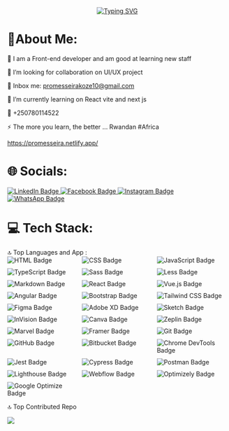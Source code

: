 
<div style="text-align: center;">
    <a href="https://git.io/typing-svg">
        <img src="https://readme-typing-svg.demolab.com?font=Arial+sans-serif&size=28&pause=1000&color=1E293C&width=435&lines=Hello!+I'm+Promesse+" alt="Typing SVG" />
    </a>
</div>

<h1>📙About Me:</h1>



🔭 I am a Front-end developer and am good at learning new staff

👯 I’m looking for collaboration on UI/UX project

🤝 Inbox me: promesseirakoze10@gmail.com

🌱 I’m currently learning on React vite and next js

💬 +250780114522

⚡ The more you learn, the better ...
Rwandan #Africa


https://promesseira.netlify.app/

 <h1>🌐 Socials:</h1>

<div class="social-links">
  <a href="https://rw.linkedin.com/in/irakoze-promesse-422700217" target="_blank" rel="noopener noreferrer">
    <img src="https://img.shields.io/badge/-LinkedIn-blue?style=flat-square&logo=linkedin&logoColor=white" alt="LinkedIn Badge" />
  </a>
  <a href="https://web.facebook.com/?_rdc=1&_rdr" target="_blank" rel="noopener noreferrer">
    <img src="https://img.shields.io/badge/-Facebook-1877F2?style=flat-square&logo=facebook&logoColor=white" alt="Facebook Badge" />
  </a>
  <a href="https://www.instagram.com/_promesse" target="_blank" rel="noopener noreferrer">
    <img src="https://img.shields.io/badge/-Instagram-E4405F?style=flat-square&logo=instagram&logoColor=white" alt="Instagram Badge" />
  </a>
  <a href="https://api.whatsapp.com/send/?phone=780114522&text&type=phone_number&app_absent=0" target="_blank" rel="noopener noreferrer">
    <img src="https://img.shields.io/badge/-WhatsApp-25D366?style=flat-square&logo=whatsapp&logoColor=white" alt="WhatsApp Badge" />
  </a>
</div>



<h1> 💻 Tech Stack:</h1>
🔝 Top Languages and App :

<div style="display: grid; grid-template-columns: repeat(auto-fill, minmax(150px, 1fr)); gap: 10px;">
    <img src="https://img.shields.io/badge/-HTML-E34F26?style=for-the-badge&logo=html5&logoColor=white" alt="HTML Badge" />
    <img src="https://img.shields.io/badge/-CSS-1572B6?style=for-the-badge&logo=css3&logoColor=white" alt="CSS Badge" />
    <img src="https://img.shields.io/badge/-JavaScript-F7DF1E?style=for-the-badge&logo=javascript&logoColor=black" alt="JavaScript Badge" />
    <img src="https://img.shields.io/badge/-TypeScript-007ACC?style=for-the-badge&logo=typescript&logoColor=white" alt="TypeScript Badge" />
    <img src="https://img.shields.io/badge/-Sass-CC6699?style=for-the-badge&logo=sass&logoColor=white" alt="Sass Badge" />
    <img src="https://img.shields.io/badge/-Less-1D365D?style=for-the-badge&logo=less&logoColor=white" alt="Less Badge" />
    <img src="https://img.shields.io/badge/-Markdown-000000?style=for-the-badge&logo=markdown&logoColor=white" alt="Markdown Badge" />
    <img src="https://img.shields.io/badge/-React-61DAFB?style=for-the-badge&logo=react&logoColor=black" alt="React Badge" />
    <img src="https://img.shields.io/badge/-Vue.js-4FC08D?style=for-the-badge&logo=vue.js&logoColor=white" alt="Vue.js Badge" />
    <img src="https://img.shields.io/badge/-Angular-D7002A?style=for-the-badge&logo=angular&logoColor=white" alt="Angular Badge" />
    <img src="https://img.shields.io/badge/-Bootstrap-563D7C?style=for-the-badge&logo=bootstrap&logoColor=white" alt="Bootstrap Badge" />
    <img src="https://img.shields.io/badge/-Tailwind%20CSS-06B6D4?style=for-the-badge&logo=tailwind-css&logoColor=white" alt="Tailwind CSS Badge" />
    <img src="https://img.shields.io/badge/-Figma-F24E1E?style=for-the-badge&logo=figma&logoColor=white" alt="Figma Badge" />
    <img src="https://img.shields.io/badge/-Adobe%20XD-FF61F6?style=for-the-badge&logo=adobe-xd&logoColor=white" alt="Adobe XD Badge" />
    <img src="https://img.shields.io/badge/-Sketch-FFB300?style=for-the-badge&logo=sketch&logoColor=white" alt="Sketch Badge" />
    <img src="https://img.shields.io/badge/-InVision-11BBD9?style=for-the-badge&logo=invision&logoColor=white" alt="InVision Badge" />
    <img src="https://img.shields.io/badge/-Canva-00C4CC?style=for-the-badge&logo=canva&logoColor=white" alt="Canva Badge" />
    <img src="https://img.shields.io/badge/-Zeplin-5A8E2E?style=for-the-badge&logo=zeplin&logoColor=white" alt="Zeplin Badge" />
    <img src="https://img.shields.io/badge/-Marvel-00B4D8?style=for-the-badge&logo=marvel&logoColor=white" alt="Marvel Badge" />
    <img src="https://img.shields.io/badge/-Framer-FF5C00?style=for-the-badge&logo=framer&logoColor=white" alt="Framer Badge" />
     <img src="https://img.shields.io/badge/-Git-F05032?style=for-the-badge&logo=git&logoColor=white" alt="Git Badge" />
    <img src="https://img.shields.io/badge/-GitHub-181717?style=for-the-badge&logo=github&logoColor=white" alt="GitHub Badge" />
    <img src="https://img.shields.io/badge/-Bitbucket-0052CC?style=for-the-badge&logo=bitbucket&logoColor=white" alt="Bitbucket Badge" />
     <img src="https://img.shields.io/badge/-Chrome%20DevTools-4285F4?style=for-the-badge&logo=googlechrome&logoColor=white" alt="Chrome DevTools Badge" />
    <img src="https://img.shields.io/badge/-Jest-C21325?style=for-the-badge&logo=jest&logoColor=white" alt="Jest Badge" />
    <img src="https://img.shields.io/badge/-Cypress-17202C?style=for-the-badge&logo=cypress&logoColor=white" alt="Cypress Badge" />
    <img src="https://img.shields.io/badge/-Postman-FF6C37?style=for-the-badge&logo=postman&logoColor=white" alt="Postman Badge" />
    <img src="https://img.shields.io/badge/-Lighthouse-FBCA04?style=for-the-badge&logo=google&logoColor=black" alt="Lighthouse Badge" />
    <img src="https://img.shields.io/badge/-Webflow-1C1E24?style=for-the-badge&logo=webflow&logoColor=white" alt="Webflow Badge" />
    <img src="https://img.shields.io/badge/-Optimizely-0B8B45?style=for-the-badge&logo=optimizely&logoColor=white" alt="Optimizely Badge" />
    <img src="https://img.shields.io/badge/-Google%20Optimize-4285F4?style=for-the-badge&logo=google&logoColor=white" alt="Google Optimize Badge" />
    </div>
    
   

🔝 Top Contributed Repo

[![](https://visitcount.itsvg.in/api?id=promesseirakoze&label=Profile%20Views&color=1&icon=2&pretty=false)](https://visitcount.itsvg.in)
